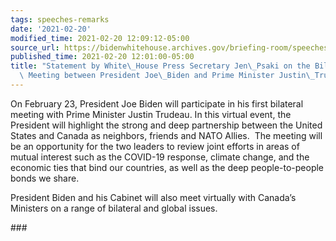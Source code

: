 ```yaml
---
tags: speeches-remarks
date: '2021-02-20'
modified_time: 2021-02-20 12:09:12-05:00
source_url: https://bidenwhitehouse.archives.gov/briefing-room/speeches-remarks/2021/02/20/statement-by-white-house-press-secretary-jen-psaki-on-the-bilateral-virtual-meeting-between-president-joe-biden-and-prime-minister-justin-trudeau/
published_time: 2021-02-20 12:01:00-05:00
title: "Statement by White\_House Press Secretary Jen\_Psaki on the Bilateral Virtual\
  \ Meeting between President Joe\_Biden and Prime Minister Justin\_Trudeau"
---
```

 
On February 23, President Joe Biden will participate in his first
bilateral meeting with Prime Minister Justin Trudeau. In this virtual
event, the President will highlight the strong and deep partnership
between the United States and Canada as neighbors, friends and NATO
Allies.  The meeting will be an opportunity for the two leaders to
review joint efforts in areas of mutual interest such as the COVID-19
response, climate change, and the economic ties that bind our countries,
as well as the deep people-to-people bonds we share.    
  
President Biden and his Cabinet will also meet virtually with Canada’s
Ministers on a range of bilateral and global issues.

\###
